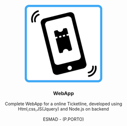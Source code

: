 
<p align="center">
  <img src="https://github.com/rcosta26/WebApp---MobileTicket---Nodejs/blob/master/logo.png" width=256 height=256>

  <h3 align="center"><b>WebApp</b></h3>

  <p align="center">
     Complete WebApp for a online Ticketline, developed using Html,css,JS(Jquery) and Node.js on backend
    <br>
    <br>
    ESMAD - (P.PORTO)
    <br>
  </p>
</p>